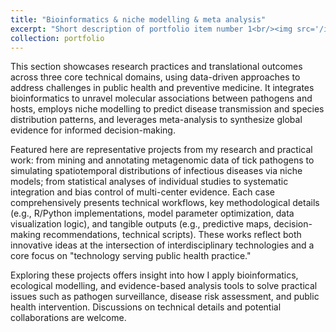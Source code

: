 ```yaml
---
title: "Bioinformatics & niche modelling & meta analysis"
excerpt: "Short description of portfolio item number 1<br/><img src='/images/research flow.png'>"
collection: portfolio
---
```

This section showcases research practices and translational outcomes across three core technical domains, using data-driven approaches to address challenges in public health and preventive medicine. It integrates bioinformatics to unravel molecular associations between pathogens and hosts, employs niche modelling to predict disease transmission and species distribution patterns, and leverages meta-analysis to synthesize global evidence for informed decision-making.  

Featured here are representative projects from my research and practical work: from mining and annotating metagenomic data of tick pathogens to simulating spatiotemporal distributions of infectious diseases via niche models; from statistical analyses of individual studies to systematic integration and bias control of multi-center evidence. Each case comprehensively presents technical workflows, key methodological details (e.g., R/Python implementations, model parameter optimization, data visualization logic), and tangible outputs (e.g., predictive maps, decision-making recommendations, technical scripts). These works reflect both innovative ideas at the intersection of interdisciplinary technologies and a core focus on "technology serving public health practice."  

Exploring these projects offers insight into how I apply bioinformatics, ecological modelling, and evidence-based analysis tools to solve practical issues such as pathogen surveillance, disease risk assessment, and public health intervention. Discussions on technical details and potential collaborations are welcome.
